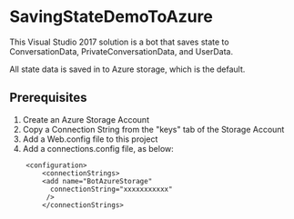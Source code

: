 # SavingStateDemoToAzure

This Visual Studio 2017 solution is a bot that saves state to ConversationData, PrivateConversationData, and UserData.

All state data is saved in to Azure storage, which is the default.

## Prerequisites

1. Create an Azure Storage Account
2. Copy a Connection String from the "keys" tab of the Storage Account
3. Add a Web.config file to this project
4. Add a connections.config file, as below:
```
    <configuration>
        <connectionStrings>
        <add name="BotAzureStorage"
          connectionString="xxxxxxxxxxx"
         />
        </connectionStrings>



